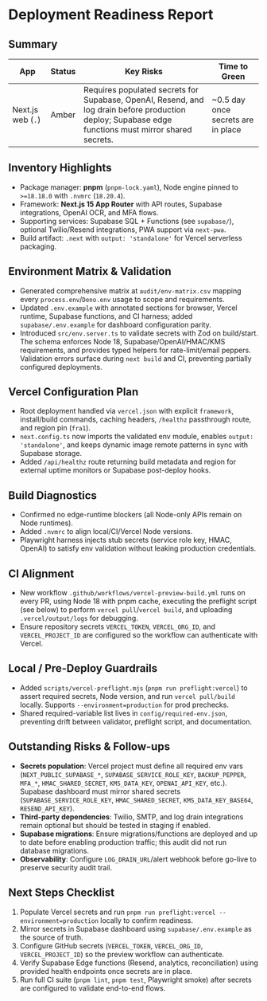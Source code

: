 # Deployment Readiness Report

## Summary
| App | Status | Key Risks | Time to Green |
| --- | --- | --- | --- |
| Next.js web (`.`) | Amber | Requires populated secrets for Supabase, OpenAI, Resend, and log drain before production deploy; Supabase edge functions must mirror shared secrets. | ~0.5 day once secrets are in place |

## Inventory Highlights
- Package manager: **pnpm** (`pnpm-lock.yaml`), Node engine pinned to `>=18.18.0` with `.nvmrc` (`18.20.4`).
- Framework: **Next.js 15 App Router** with API routes, Supabase integrations, OpenAI OCR, and MFA flows.
- Supporting services: Supabase SQL + Functions (see `supabase/`), optional Twilio/Resend integrations, PWA support via `next-pwa`.
- Build artifact: `.next` with `output: 'standalone'` for Vercel serverless packaging.

## Environment Matrix & Validation
- Generated comprehensive matrix at `audit/env-matrix.csv` mapping every `process.env`/`Deno.env` usage to scope and requirements.
- Updated `.env.example` with annotated sections for browser, Vercel runtime, Supabase functions, and CI harness; added `supabase/.env.example` for dashboard configuration parity.
- Introduced `src/env.server.ts` to validate secrets with Zod on build/start. The schema enforces Node 18, Supabase/OpenAI/HMAC/KMS requirements, and provides typed helpers for rate-limit/email peppers. Validation errors surface during `next build` and CI, preventing partially configured deployments.

## Vercel Configuration Plan
- Root deployment handled via `vercel.json` with explicit `framework`, install/build commands, caching headers, `/healthz` passthrough route, and region pin (`fra1`).
- `next.config.ts` now imports the validated env module, enables `output: 'standalone'`, and keeps dynamic image remote patterns in sync with Supabase storage.
- Added `/api/healthz` route returning build metadata and region for external uptime monitors or Supabase post-deploy hooks.

## Build Diagnostics
- Confirmed no edge-runtime blockers (all Node-only APIs remain on Node runtimes).
- Added `.nvmrc` to align local/CI/Vercel Node versions.
- Playwright harness injects stub secrets (service role key, HMAC, OpenAI) to satisfy env validation without leaking production credentials.

## CI Alignment
- New workflow `.github/workflows/vercel-preview-build.yml` runs on every PR, using Node 18 with pnpm cache, executing the preflight script (see below) to perform `vercel pull`/`vercel build`, and uploading `.vercel/output/logs` for debugging.
- Ensure repository secrets `VERCEL_TOKEN`, `VERCEL_ORG_ID`, and `VERCEL_PROJECT_ID` are configured so the workflow can authenticate with Vercel.

## Local / Pre-Deploy Guardrails
- Added `scripts/vercel-preflight.mjs` (`pnpm run preflight:vercel`) to assert required secrets, Node version, and run `vercel pull/build` locally. Supports `--environment=production` for prod prechecks.
- Shared required-variable list lives in `config/required-env.json`, preventing drift between validator, preflight script, and documentation.

## Outstanding Risks & Follow-ups
- **Secrets population**: Vercel project must define all required env vars (`NEXT_PUBLIC_SUPABASE_*`, `SUPABASE_SERVICE_ROLE_KEY`, `BACKUP_PEPPER`, `MFA_*`, `HMAC_SHARED_SECRET`, `KMS_DATA_KEY`, `OPENAI_API_KEY`, etc.). Supabase dashboard must mirror shared secrets (`SUPABASE_SERVICE_ROLE_KEY`, `HMAC_SHARED_SECRET`, `KMS_DATA_KEY_BASE64`, `RESEND_API_KEY`).
- **Third-party dependencies**: Twilio, SMTP, and log drain integrations remain optional but should be tested in staging if enabled.
- **Supabase migrations**: Ensure migrations/functions are deployed and up to date before enabling production traffic; this audit did not run database migrations.
- **Observability**: Configure `LOG_DRAIN_URL`/alert webhook before go-live to preserve security audit trail.

## Next Steps Checklist
1. Populate Vercel secrets and run `pnpm run preflight:vercel --environment=production` locally to confirm readiness.
2. Mirror secrets in Supabase dashboard using `supabase/.env.example` as the source of truth.
3. Configure GitHub secrets (`VERCEL_TOKEN`, `VERCEL_ORG_ID`, `VERCEL_PROJECT_ID`) so the preview workflow can authenticate.
4. Verify Supabase Edge functions (Resend, analytics, reconciliation) using provided health endpoints once secrets are in place.
5. Run full CI suite (`pnpm lint`, `pnpm test`, Playwright smoke) after secrets are configured to validate end-to-end flows.

